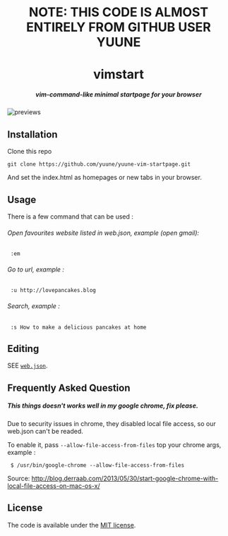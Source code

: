 <h1 align=center>NOTE: THIS CODE IS ALMOST ENTIRELY FROM GITHUB USER YUUNE</h1>

<h1 align=center>vimstart</h1>
<h5 align=center>vim-command-like minimal startpage for your browser</h5>

![previews](https://user-images.githubusercontent.com/9277632/37031211-7f55d200-2170-11e8-8424-c9f2b6c21135.gif)

## Installation

Clone this repo

    git clone https://github.com/yuune/yuune-vim-startpage.git
    
And set the index.html as homepages or new tabs in your browser.


## Usage

There is a few command that can be used :

###### Open favourites website listed in web.json, example (open gmail):

     :em

###### Go to url, example :

     :u http://lovepancakes.blog

###### Search, example :

     :s How to make a delicious pancakes at home


## Editing

SEE [`web.json`](web.json).


## Frequently Asked Question

##### This things doesn't works well in my google chrome, fix please.

Due to security issues in chrome, they disabled local file access, so our web.json can't be readed. 

To enable it, pass `--allow-file-access-from-files` top your chrome args, example :

     $ /usr/bin/google-chrome --allow-file-access-from-files

Source: http://blog.derraab.com/2013/05/30/start-google-chrome-with-local-file-access-on-mac-os-x/


## License

The code is available under the [MIT license](LICENSE).
